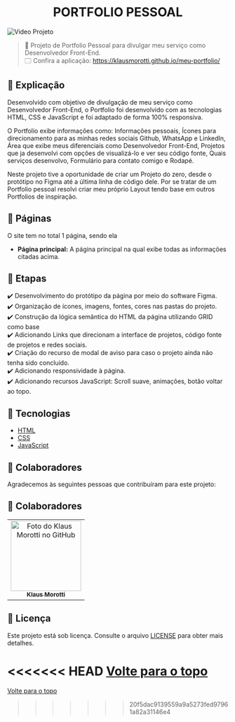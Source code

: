 <h1 align="center">PORTFOLIO PESSOAL</h1>

<img src="assets/images/portfolio-gif.gif" alt="Video Projeto">

> 🔎 Projeto de Portfolio Pessoal para divulgar meu serviço como Desenvolvedor Front-End. <br>
🗔 Confira a aplicação: https://klausmorotti.github.io/meu-portfolio/ <br>
## :page_facing_up: Explicação
Desenvolvido com objetivo de divulgação de meu serviço como Desenvolvedor Front-End, o Portfolio foi desenvolvido com as tecnologias HTML, CSS e JavaScript e foi adaptado de forma 100% responsiva.

O Portfolio exibe informações como: Informações pessoais, Ícones para direcionamento para as minhas redes sociais Github, WhatsApp e LinkedIn, Área que exibe meus diferenciais como Desenvolvedor Front-End, Projetos que ja desenvolvi com opções de visualizá-lo e ver seu código fonte, Quais serviços desenvolvo, Formulário para contato comigo e Rodapé. 

Neste projeto tive a oportunidade de criar um Projeto do zero, desde o protótipo no Figma até a última linha de código dele.
Por se tratar de um Portfolio pessoal resolvi criar meu próprio Layout tendo base em outros Portfolios de inspiração.

## 📁 Páginas

O site tem no total 1 página, sendo ela

- **Página principal:** A página principal na qual exibe todas as informações citadas acima.


## 🎯 Etapas ##

:heavy_check_mark: Desenvolvimento do protótipo da página por meio do software Figma. <br>
:heavy_check_mark: Organização de ícones, imagens, fontes, cores nas pastas do projeto. <br>
:heavy_check_mark: Construção da lógica semântica do HTML da página utilizando GRID como base <br>
:heavy_check_mark: Adicionando Links que direcionam a interface de projetos, código fonte de projetos e redes sociais. <br>
:heavy_check_mark: Criação do recurso de modal de aviso para caso o projeto ainda não tenha sido concluído. <br>
:heavy_check_mark: Adicionando responsividade à página. <br>
:heavy_check_mark: Adicionando recursos JavaScript: Scroll suave, animações, botão voltar ao topo. <br>

## 🚀 Tecnologias ##

- [HTML](https://developer.mozilla.org/pt-BR/docs/Web/HTML)
- [CSS](https://developer.mozilla.org/pt-BR/docs/Web/CSS)
- [JavaScript](https://developer.mozilla.org/pt-BR/docs/Web/JavaScript)

## 🤝 Colaboradores

Agradecemos às seguintes pessoas que contribuíram para este projeto:

## 🤝 Colaboradores

<table>
  <tr>
    <td align="center">
      <a href="#">
        <img src="https://avatars.githubusercontent.com/u/84789400?v=4" width="160px;" alt="Foto do Klaus Morotti no GitHub"/><br>
        <sub>
          <b>Klaus Morotti</b>
        </sub>
      </a>
    </td>
  </tr>
</table>

## 📝 Licença

Este projeto está sob licença. Consulte o arquivo <a href="https://github.com/klausmorotti/meu-portfolio/blob/master/LICENSE">LICENSE</a> para obter mais detalhes.


<<<<<<< HEAD
<a href="#top">Volte para o topo</a>
=======
<a href="#top">Volte para o topo</a>
>>>>>>> 20f5dac9139559a9a5273fed97961a82a31146e4
